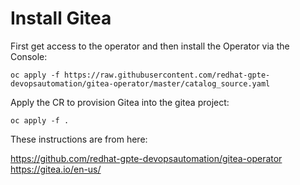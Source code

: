 # Install Gitea 

First get access to the operator and then install the Operator via the Console:

```
oc apply -f https://raw.githubusercontent.com/redhat-gpte-devopsautomation/gitea-operator/master/catalog_source.yaml 
```

Apply the CR to provision Gitea into the gitea project:

```
oc apply -f .
```

These instructions are from here:

https://github.com/redhat-gpte-devopsautomation/gitea-operator
https://gitea.io/en-us/
